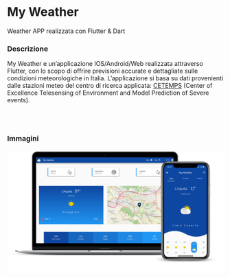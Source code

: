 # My Weather
 Weather APP realizzata con Flutter & Dart

### Descrizione
My Weather e  un’applicazione  IOS/Android/Web  realizzata  attraverso  Flutter,  con  lo scopo di offrire previsioni accurate e dettagliate sulle condizioni meteorologiche in Italia. L’applicazione  si  basa  su  dati  provenienti  dalle  stazioni  meteo  del  centro  di  ricerca applicata: [CETEMPS](http://cetemps.aquila.infn.it/) (Center  of  Excellence  Telesensing  of  Environment  and  Model Prediction of Severe events). 
 
 \
<br/>
 
### Immagini
#### ![Demo_Image](<https://github.com/enrimon15/my_weather/blob/master/img_demo/UI_multidevice.png>)
